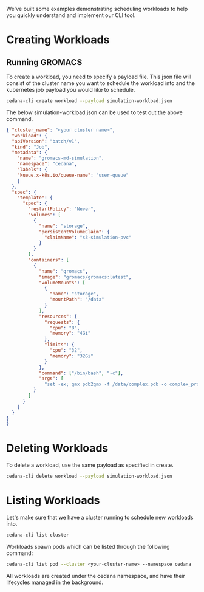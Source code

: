 We've built some examples demonstrating scheduling workloads to help you quickly understand and implement our CLI tool. 

# Creating Workloads

## Running GROMACS

To create a workload, you need to specify a payload file. This json file will consist of the cluster name you want to schedule the workload into and the kubernetes job payload you would like to schedule.

```bash
cedana-cli create workload --payload simulation-workload.json
```
The below simulation-workload.json can be used to test out the above command.

```json
{ "cluster_name": "<your cluster name>",
  "workload": {
  "apiVersion": "batch/v1",
  "kind": "Job",
  "metadata": {
    "name": "gromacs-md-simulation",
    "namespace": "cedana",
    "labels": {
    "kueue.x-k8s.io/queue-name": "user-queue"
    }
  },
  "spec": {
    "template": {
      "spec": {
        "restartPolicy": "Never",
        "volumes": [
          {
            "name": "storage",
            "persistentVolumeClaim": {
              "claimName": "s3-simulation-pvc"
            }
          }
        ],
        "containers": [
          {
            "name": "gromacs",
            "image": "gromacs/gromacs:latest",
            "volumeMounts": [
              {
                "name": "storage",
                "mountPath": "/data"
              }
            ],
            "resources": {
              "requests": {
                "cpu": "8",
                "memory": "4Gi"
              },
              "limits": {
                "cpu": "32",
                "memory": "32Gi"
              }
            },
            "command": ["/bin/bash", "-c"],
            "args": [
              "set -ex; gmx pdb2gmx -f /data/complex.pdb -o complex_processed.gro -ff amber99sb -water tip3p; gmx editconf -f complex_processed.gro -o complex_newbox.gro -bt dodecahedron -d 1.0; echo \"17\" | gmx solvate -cp complex_newbox.gro -cs spc216.gro -o complex_solv.gro -p topol.top; gmx grompp -f /data/ions.mdp -c complex_solv.gro -p topol.top -o ions.tpr; echo \"13\" | gmx genion -s ions.tpr -o complex_solv_ions.gro -p topol.top -pname NA -nname CL -neutral;....."   ]
          }
        ]
      }
    }
  }
}
}
```

# Deleting Workloads

To delete a workload, use the same payload as specified in create. 

```bash
cedana-cli delete workload --payload simulation-workload.json
```

# Listing Workloads

Let's make sure that we have a cluster running to schedule new workloads into.

```bash
cedana-cli list cluster
```

Workloads spawn pods which can be listed through the following command:

```bash
cedana-cli list pod --cluster <your-cluster-name> --namespace cedana
```

All workloads are created under the cedana namespace, and have their lifecycles managed in the background. 
